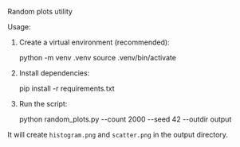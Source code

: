 Random plots utility

Usage:

1. Create a virtual environment (recommended):

   python -m venv .venv
   source .venv/bin/activate

2. Install dependencies:

   pip install -r requirements.txt

3. Run the script:

   python random_plots.py --count 2000 --seed 42 --outdir output

It will create `histogram.png` and `scatter.png` in the output directory.
